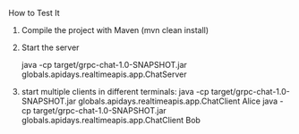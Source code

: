 How to Test It

1. Compile the project with Maven (mvn clean install)

2. Start the server
   
   java -cp target/grpc-chat-1.0-SNAPSHOT.jar globals.apidays.realtimeapis.app.ChatServer

3. start multiple clients in different terminals:
   java -cp target/grpc-chat-1.0-SNAPSHOT.jar globals.apidays.realtimeapis.app.ChatClient Alice
   java -cp target/grpc-chat-1.0-SNAPSHOT.jar globals.apidays.realtimeapis.app.ChatClient Bob